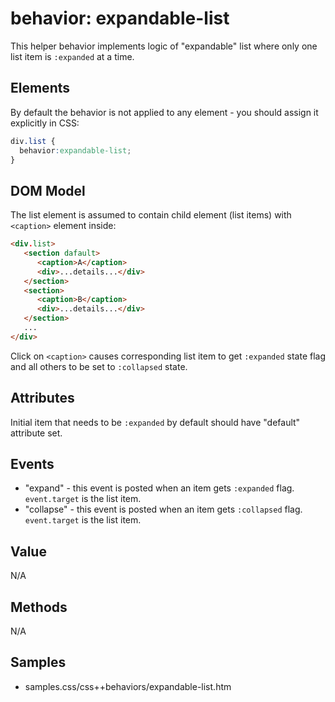 # behavior: expandable-list

This helper behavior implements logic of "expandable" list where only one list item is `:expanded` at a time.

## Elements

By default the behavior is not applied to any element - you should assign it explicitly in CSS:

```CSS
div.list {
  behavior:expandable-list;
}
```

## DOM Model

The list element is assumed to contain child element (list items) with `<caption>` element inside:

```html
<div.list>
   <section dafault>
      <caption>A</caption>
      <div>...details...</div>
   </section>
   <section>
      <caption>B</caption>
      <div>...details...</div>
   </section>
   ...
</div>
```

Click on `<caption>` causes corresponding list item to get `:expanded` state flag and all others to be set to `:collapsed` state. 

## Attributes

Initial item that needs to be `:expanded` by default should have "default" attribute set.

## Events

* "expand" - this event is posted when an item gets `:expanded` flag. `event.target` is the list item. 
* "collapse" - this event is posted when an item gets `:collapsed` flag. `event.target` is the list item. 

## Value

N/A

## Methods

N/A

## Samples

* samples.css/css++behaviors/expandable-list.htm

